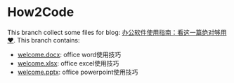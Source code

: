 # How2Code

This branch collect some files for blog: [办公软件使用指南：看这一篇绝对够用 ❤️](https://zhuanlan.zhihu.com/p/894987165). This branch contains:

- [welcome.docx](welcome.docx): office word使用技巧
- [welcome.xlsx](welcome.xlsx): office excel使用技巧
- [welcome.pptx](welcome.pptx): office powerpoint使用技巧